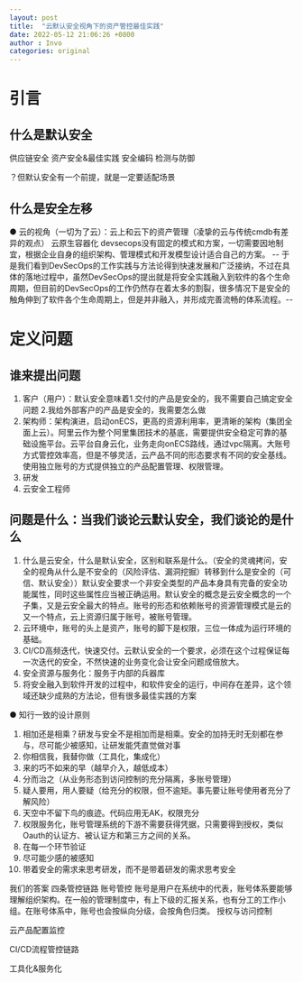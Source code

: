 ```yaml
---
layout: post
title:  "云默认安全视角下的资产管控最佳实践"
date: 2022-05-12 21:06:26 +0800
author : Invo
categories: original
---
```

# 引言

## 什么是默认安全

供应链安全
资产安全&最佳实践
安全编码
检测与防御

？但默认安全有一个前提，就是一定要适配场景

## 什么是安全左移
● 云的视角（一切为了云）：云上和云下的资产管理（凌挚的云与传统cmdb有差异的观点） 云原生容器化
devsecops没有固定的模式和方案，一切需要因地制宜，根据企业自身的组织架构、管理模式和开发模型设计适合自己的方案。
-- 于是我们看到DevSecOps的工作实践与方法论得到快速发展和广泛接纳，不过在具体的落地过程中，虽然DevSecOps的提出就是将安全实践融入到软件的各个生命周期，但目前的DevSecOps的工作仍然存在着太多的割裂，很多情况下是安全的触角伸到了软件各个生命周期上，但是并非融入，并形成完善流畅的体系流程。--

# 定义问题

## 谁来提出问题
1. 客户（用户）：默认安全意味着1.交付的产品是安全的，我不需要自己搞定安全问题 2.我给外部客户的产品是安全的，我需要怎么做
2. 架构师：架构演进，启动onECS，更高的资源利用率，更清晰的架构（集团全面上云）。阿里云作为整个阿里集团技术的基底，需要提供安全稳定可靠的基础设施平台。云平台自身云化，业务走向onECS路线，通过vpc隔离。大账号方式管控效率高，但是不够灵活，云产品不同的形态要求有不同的安全基线。使用独立账号的方式提供独立的产品配置管理、权限管理。
3. 研发
4. 云安全工程师

## 问题是什么：当我们谈论云默认安全，我们谈论的是什么
1. 什么是云安全，什么是默认安全，区别和联系是什么。（安全的灵魂拷问，安全的视角从什么是不安全的（风险评估、漏洞挖掘）转移到什么是安全的（可信、默认安全））默认安全要求一个非安全类型的产品本身具有完备的安全功能属性，同时这些属性应当被正确运用。默认安全的概念是云安全概念的一个子集，又是云安全最大的特点。账号的形态和依赖账号的资源管理模式是云的又一个特点，云上资源归属于账号，被账号管理。
2. 云环境中，账号的头上是资产，账号的脚下是权限，三位一体成为运行环境的基础。
3. CI/CD高频迭代，快速交付。云默认安全的一个要求，必须在这个过程保证每一次迭代的安全，不然快速的业务变化会让安全问题成倍放大。
4. 安全资源与服务化：服务于内部的兵器库
5. 将安全融入到软件开发的过程中，和软件安全的运行，中间存在差异，这个领域还缺少成熟的方法论，但有很多最佳实践的方案


● 知行一致的设计原则
1. 相加还是相乘？研发与安全不是相加而是相乘。安全的加持无时无刻都在参与，尽可能少被感知，让研发能凭直觉做对事
2. 你相信我，我替你做（工具化，集成化）
3. 来的巧不如来的早（越早介入，越低成本）
4. 分而治之（从业务形态到访问控制的充分隔离，多账号管理）
5. 疑人要用，用人要疑（给充分的权限，但不逾矩。事先要让账号使用者充分了解风险）
6. 天空中不留下鸟的痕迹。代码应用无AK，权限充分
7. 权限服务化，账号管理系统的下游不需要获得凭据，只需要得到授权，类似Oauth的认证方、被认证方和第三方之间的关系。
8. 在每一个环节验证
9. 尽可能少感的被感知
10. 带着安全的需求来思考研发，而不是带着研发的需求思考安全

我们的答案
四条管控链路
账号管控
账号是用户在系统中的代表，账号体系要能够理解组织架构。在一般的管理制度中，有上下级的汇报关系，也有分工的工作小组。在账号体系中，账号也会按纵向分级，会按角色归类。
授权与访问控制

云产品配置监控

CI/CD流程管控链路

工具化&服务化
